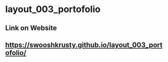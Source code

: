 # layout_003_portofolio

## Link on Website
## https://swooshkrusty.github.io/layout_003_portofolio/
